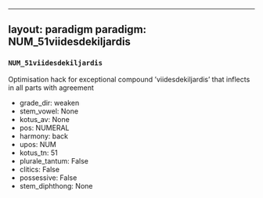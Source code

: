 
---
layout: paradigm
paradigm: NUM_51viidesdekiljardis
---
### ` NUM_51viidesdekiljardis `

Optimisation hack for exceptional compound ’viidesdekiljardis’ that inflects in all parts with agreement
* grade_dir: weaken
* stem_vowel: None
* kotus_av: None
* pos: NUMERAL
* harmony: back
* upos: NUM
* kotus_tn: 51
* plurale_tantum: False
* clitics: False
* possessive: False
* stem_diphthong: None
